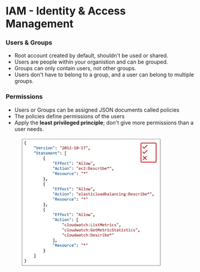 # IAM - Identity & Access Management

### Users & Groups

* Root account created by default, shouldn't be used or shared.
* Users are people within your organistion and can be grouped.
* Groups can only contain users, not other groups.
* Users don't have to belong to a group, and a user can belong to multiple groups.

### Permissions

* Users or Groups can be assigned JSON documents called policies
* &#x20; The policies define permissions of the users
* Apply the **least privileged principle**; don't give more permissions than a user needs.

<figure><img src="../../../../.gitbook/assets/image.png" alt="" width="375"><figcaption></figcaption></figure>

